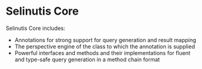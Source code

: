# Selinutis Core

Selinutis Core includes:  
- Annotations for strong support for query generation and result mapping
- The perspective engine of the class to which the annotation is supplied
- Powerful interfaces and methods and their implementations for fluent and type-safe query generation in a method chain format

